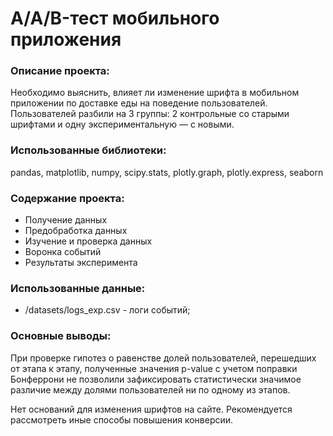 # A/A/B-тест мобильного приложения

### Описание проекта: 
Необходимо выяснить, влияет ли изменение шрифта в мобильном приложении по доставке еды на поведение пользователей. Пользователей разбили на 3 группы: 2 контрольные со старыми шрифтами и одну экспериментальную — с новыми.

### Использованные библиотеки: 
pandas, matplotlib, numpy, scipy.stats, plotly.graph, plotly.express, seaborn

### Содержание проекта:
-  Получение данных
-  Предобработка данных
-  Изучение и проверка данных
-  Воронка событий
-  Результаты эксперимента

### Использованные данные:
 - /datasets/logs_exp.csv - логи событий;


### Основные выводы:
При проверке гипотез о равенстве долей пользователей, перешедших от этапа к этапу, полученные значения p-value с учетом поправки Бонферрони не позволили зафиксировать статистически значимое различие между долями пользователей ни по одному из этапов.

Нет оснований для изменения шрифтов на сайте. Рекомендуется рассмотреть иные способы повышения конверсии.


